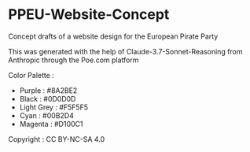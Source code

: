 # PPEU-Website-Concept
Concept drafts of a website design for the European Pirate Party

This was generated with the help of Claude-3.7-Sonnet-Reasoning from Anthropic through the Poe.com platform

Color Palette :
- Purple : #8A2BE2
- Black : #0D0D0D
- Light Grey : #F5F5F5
- Cyan : #00B2D4
- Magenta : #D100C1

Copyright : CC BY-NC-SA 4.0
